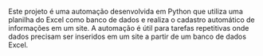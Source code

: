 Este projeto é uma automação desenvolvida em Python que utiliza uma planilha do Excel como banco de dados e realiza o cadastro automático de informações em um site. A automação é útil para tarefas repetitivas onde dados precisam ser inseridos em um site a partir de um banco de dados Excel.
